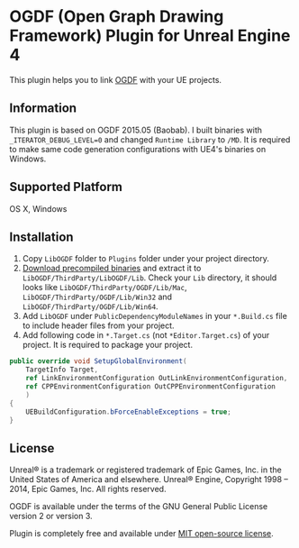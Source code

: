 OGDF (Open Graph Drawing Framework) Plugin for Unreal Engine 4
=============
This plugin helps you to link [OGDF](http://www.ogdf.net/) with your UE projects.


Information
----------------------

This plugin is based on OGDF 2015.05 (Baobab).
I built binaries with `_ITERATOR_DEBUG_LEVEL=0` and changed `Runtime Library` to `/MD`. It is required to make same code generation configurations with UE4's binaries on Windows.


Supported Platform
----------------------

OS X, Windows


Installation
----------------------

1. Copy `LibOGDF` folder to `Plugins` folder under your project directory.
2. [Download precompiled binaries](https://www.dropbox.com/s/du8u5eivs0tvlvj/OGDF-Lib-2015.05.zip?dl=0) and extract it to `LibOGDF/ThirdParty/LibOGDF/Lib`.
Check your `Lib` directory, it should looks like `LibOGDF/ThirdParty/OGDF/Lib/Mac`, `LibOGDF/ThirdParty/OGDF/Lib/Win32` and `LibOGDF/ThirdParty/OGDF/Lib/Win64`.
3. Add `LibOGDF` under `PublicDependencyModuleNames` in your `*.Build.cs` file to include header files from your project.
4. Add following code in `*.Target.cs` (not `*Editor.Target.cs`) of your project. It is required to package your project.
```cs
public override void SetupGlobalEnvironment(
    TargetInfo Target,
    ref LinkEnvironmentConfiguration OutLinkEnvironmentConfiguration,
    ref CPPEnvironmentConfiguration OutCPPEnvironmentConfiguration
    )
{
    UEBuildConfiguration.bForceEnableExceptions = true;
}
```

License
----------------------

Unreal® is a trademark or registered trademark of Epic Games, Inc. in the United States of America and elsewhere. Unreal® Engine, Copyright 1998 – 2014, Epic Games, Inc. All rights reserved.

OGDF is available under the terms of the GNU General Public License version 2 or version 3.

Plugin is completely free and available under [MIT open-source license](LICENSE).
